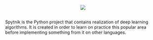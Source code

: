 <div align="center">
  <img src="https://raw.githubusercontent.com/MikhailKravets/Spytnik/master/logo.png"><br><br>
</div>

Spytnik is the Python project that contains realization of deep learning algorithms.
It is created in order to learn on practice this popular area before implementing
something from it on other languages.